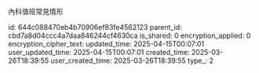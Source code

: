 內科值班常見情形



id: 644c088470eb4b70906ef83fe4562123
parent_id: cbd7a8d04ccc4a7daa846244cf4630ca
is_shared: 0
encryption_applied: 0
encryption_cipher_text: 
updated_time: 2025-04-15T00:07:01
user_updated_time: 2025-04-15T00:07:01
created_time: 2025-03-26T18:39:55
user_created_time: 2025-03-26T18:39:55
type_: 2